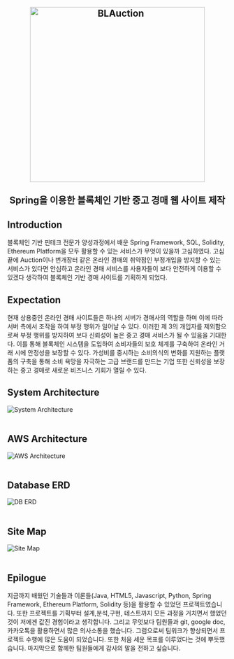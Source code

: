 <h2 align="center">
    <br>
    <img src="https://raw.githubusercontent.com/Team20s/BLAuction/master/BLAuction/web/img/logo.PNG" alt="BLAuction" width=400">
    <br>
    <br>
    Spring을 이용한 블록체인 기반 중고 경매 웹 사이트 제작
    <br>
</h2>


## Introduction
블록체인 기반 핀테크 전문가 양성과정에서 배운 Spring Framework, SQL, Solidity, Ethereum Platform을 모두 활용할 수 있는 서비스가 무엇이 있을까 고심하였다. 고심 끝에 Auction이나 번개장터 같은 온라인 경매의 취약점인 부정개입을 방지할 수 있는 서비스가 있다면 안심하고 온라인 경매 서비스를 사용자들이 보다 안전하게 이용할 수 있겠다 생각하여 블록체인 기반 경매 사이트를 기획하게 되었다.
<br>

## Expectation
 현재 상용중인 온라인 경매 사이트들은 하나의 서버가 경매사의 역할을 하며 이에 따라 서버 측에서 조작을 하여 부정 행위가 일어날 수 있다. 이러한 제 3의 개입자를 제외함으로써 부정 행위를 방지하여 보다 신뢰성이 높은 중고 경매 서비스가 될 수 있음을 기대한다. 이를 통해 블록체인 시스템을 도입하여  소비자들의 보호 체계를 구축하여 온라인 거래 시에 안정성을 보장할 수 있다.
  가성비를 중시하는 소비의식의 변화를 지원하는 플랫폼의 구축을 통해 소비 욕망을 자극하는 고급 브랜드를 만드는 기업 또한 신뢰성을 보장하는 중고 경매로 새로운 비즈니스 기회가 열릴 수 있다. 
<br>

## System Architecture
<img src="https://raw.githubusercontent.com/Team20s/BLAuction/master/image_readme/BLAuction_Architecture.png" alt="System Architecture">
<br>
<br>

## AWS Architecture
<img src="https://raw.githubusercontent.com/Team20s/BLAuction/master/image_readme/BLAuction_AWS.png" alt="AWS Architecture">
<br>
<br>

## Database ERD
<img src="https://raw.githubusercontent.com/Team20s/BLAuction/master/image_readme/db_erd.png" alt="DB ERD">
<br>
<br>

## Site Map
<img src="https://raw.githubusercontent.com/Team20s/BLAuction/master/image_readme/site_map.jpg" alt="Site Map">
<br>
<br>

## Epilogue
지금까지 배웠던 기술들과 이론들(Java, HTML5, Javascript, Python, Spring Framework, Ethereum Platform, Solidity 등)을 활용할 수 있었던 프로젝트였습니다. 또한 프로젝트를 기획부터 설계,분석,구현, 테스트까지 모든 과정을 거치면서 했었던 것이 저에겐 값진 경험이라고 생각합니다. 그리고 무엇보다 팀원들과 git, google doc, 카카오톡을 활용하면서 많은 의사소통을 했습니다. 그럼으로써 팀워크가 향상되면서 프로젝트 수행에 많은 도움이 되었습니다. 또한 처음 세운 목표를 이루었다는 것에 뿌듯했습니다. 마지막으로 함께한 팀원들에게 감사의 말을 전하고 싶습니다.
